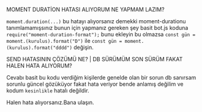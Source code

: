 MOMENT DURATİON HATASI ALIYORUM NE YAPMAM LAZIM?

``moment.duration(...)`` bu hatayı alıyorsanız demekki moment-durationu tanımlamamışsınız bunun için yapmanız gereken şey basit bot.js koduna `require("moment-duration-format");` bunu ekleyin bu olmazsa `const gün = moment.(kurulus).format("D")` ile `const gün = moment.(kurulus).format("dddd")` değişin.

SEND HATASININ ÇÖZÜMÜ NE? | DB SÜRÜMÜM SON SÜRÜM FAKAT HALEN HATA ALIYORUM?

Cevabı basit bu kodu verdiğim kişilerde genelde olan bir sorun db sanırsam sorunlu güncel gözüküyor fakat hata veriyor bende anlamış değilim ve kodum `kesinlikle` hatalı değildir.

Halen hata alıyorsanız.Bana ulaşın.
